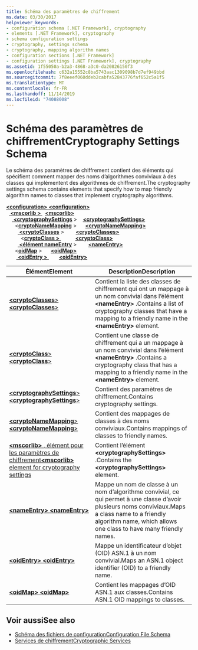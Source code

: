 ```yaml
---
title: Schéma des paramètres de chiffrement
ms.date: 03/30/2017
helpviewer_keywords:
- configuration schema [.NET Framework], cryptography
- elements [.NET Framework], cryptography
- schema configuration settings
- cryptography, settings schema
- cryptography, mapping algorithm names
- configuration sections [.NET Framework]
- configuration settings [.NET Framework], cryptography
ms.assetid: 1f55050a-b2a3-4868-a3c0-da20826150f3
ms.openlocfilehash: c632a15552c8ba5743aac1309098b7d7ef949bbd
ms.sourcegitcommit: 7f8eeef060ddeb2cabfa52843776faf652c5a1f5
ms.translationtype: MT
ms.contentlocale: fr-FR
ms.lasthandoff: 11/14/2019
ms.locfileid: "74088008"
---
```

# <a name="cryptography-settings-schema"></a><span data-ttu-id="5d759-102">Schéma des paramètres de chiffrement</span><span class="sxs-lookup"><span data-stu-id="5d759-102">Cryptography Settings Schema</span></span>
<span data-ttu-id="5d759-103">Le schéma des paramètres de chiffrement contient des éléments qui spécifient comment mapper des noms d’algorithmes conviviaux à des classes qui implémentent des algorithmes de chiffrement.</span><span class="sxs-lookup"><span data-stu-id="5d759-103">The cryptography settings schema contains elements that specify how to map friendly algorithm names to classes that implement cryptography algorithms.</span></span>  
  
<span data-ttu-id="5d759-104">[ **\<configuration>** ](../configuration-element.md)</span><span class="sxs-lookup"><span data-stu-id="5d759-104">[**\<configuration>**](../configuration-element.md)</span></span>\
<span data-ttu-id="5d759-105">&nbsp;&nbsp;[ **\<mscorlib >** ](mscorlib-element-for-cryptography-settings.md)</span><span class="sxs-lookup"><span data-stu-id="5d759-105">&nbsp;&nbsp;[**\<mscorlib>**](mscorlib-element-for-cryptography-settings.md)</span></span>\
<span data-ttu-id="5d759-106">&nbsp;&nbsp;&nbsp;&nbsp;[ **\<cryptographySettings**](cryptographysettings-element.md) ></span><span class="sxs-lookup"><span data-stu-id="5d759-106">&nbsp;&nbsp;&nbsp;&nbsp;[**\<cryptographySettings>**](cryptographysettings-element.md)</span></span>\
<span data-ttu-id="5d759-107">&nbsp;&nbsp;&nbsp;&nbsp;&nbsp;&nbsp;\<[**cryptoNameMapping**](cryptonamemapping-element.md) ></span><span class="sxs-lookup"><span data-stu-id="5d759-107">&nbsp;&nbsp;&nbsp;&nbsp;&nbsp;&nbsp;[**\<cryptoNameMapping>**](cryptonamemapping-element.md)</span></span>\
<span data-ttu-id="5d759-108">&nbsp;&nbsp;&nbsp;&nbsp;&nbsp;&nbsp;&nbsp;&nbsp;[ **\<cryptoClasses**](cryptoclasses-element.md) ></span><span class="sxs-lookup"><span data-stu-id="5d759-108">&nbsp;&nbsp;&nbsp;&nbsp;&nbsp;&nbsp;&nbsp;&nbsp;[**\<cryptoClasses>**](cryptoclasses-element.md)</span></span>\
<span data-ttu-id="5d759-109">&nbsp;&nbsp;&nbsp;&nbsp;&nbsp;&nbsp;&nbsp;&nbsp;&nbsp;&nbsp;\<[**cryptoClass >** ](cryptoclass-element.md)</span><span class="sxs-lookup"><span data-stu-id="5d759-109">&nbsp;&nbsp;&nbsp;&nbsp;&nbsp;&nbsp;&nbsp;&nbsp;&nbsp;&nbsp;[**\<cryptoClass>**](cryptoclass-element.md)</span></span>\
<span data-ttu-id="5d759-110">&nbsp;&nbsp;&nbsp;&nbsp;&nbsp;&nbsp;&nbsp;&nbsp;[ **\<élément nameEntry**](nameentry-element.md) ></span><span class="sxs-lookup"><span data-stu-id="5d759-110">&nbsp;&nbsp;&nbsp;&nbsp;&nbsp;&nbsp;&nbsp;&nbsp;[**\<nameEntry>**](nameentry-element.md)</span></span>\
<span data-ttu-id="5d759-111">&nbsp;&nbsp;&nbsp;&nbsp;&nbsp;&nbsp;\<[**oidMap**](oidmap-element.md) ></span><span class="sxs-lookup"><span data-stu-id="5d759-111">&nbsp;&nbsp;&nbsp;&nbsp;&nbsp;&nbsp;[**\<oidMap>**](oidmap-element.md)</span></span>\
<span data-ttu-id="5d759-112">&nbsp;&nbsp;&nbsp;&nbsp;&nbsp;&nbsp;&nbsp;[ **\<oidEntry >** ](oidentry-element.md)</span><span class="sxs-lookup"><span data-stu-id="5d759-112">&nbsp;&nbsp;&nbsp;&nbsp;&nbsp;&nbsp;&nbsp;[**\<oidEntry>**](oidentry-element.md)</span></span>

|<span data-ttu-id="5d759-113">Élément</span><span class="sxs-lookup"><span data-stu-id="5d759-113">Element</span></span>|<span data-ttu-id="5d759-114">Description</span><span class="sxs-lookup"><span data-stu-id="5d759-114">Description</span></span>|  
|-------------|-----------------|  
|[<span data-ttu-id="5d759-115"> **\<cryptoClasses**></span><span class="sxs-lookup"><span data-stu-id="5d759-115">**\<cryptoClasses**></span></span>](cryptoclasses-element.md)|<span data-ttu-id="5d759-116">Contient la liste des classes de chiffrement qui ont un mappage à un nom convivial dans l’élément **\<nameEntry>** .</span><span class="sxs-lookup"><span data-stu-id="5d759-116">Contains a list of cryptography classes that have a mapping to a friendly name in the **\<nameEntry>** element.</span></span>|  
|[<span data-ttu-id="5d759-117"> **\<cryptoClass**></span><span class="sxs-lookup"><span data-stu-id="5d759-117">**\<cryptoClass**></span></span>](cryptoclass-element.md)|<span data-ttu-id="5d759-118">Contient une classe de chiffrement qui a un mappage à un nom convivial dans l’élément **\<nameEntry>** .</span><span class="sxs-lookup"><span data-stu-id="5d759-118">Contains a cryptography class that has a mapping to a friendly name in the **\<nameEntry>** element.</span></span>|  
|[<span data-ttu-id="5d759-119"> **\<cryptographySettings**></span><span class="sxs-lookup"><span data-stu-id="5d759-119">**\<cryptographySettings**></span></span>](cryptographysettings-element.md)|<span data-ttu-id="5d759-120">Contient des paramètres de chiffrement.</span><span class="sxs-lookup"><span data-stu-id="5d759-120">Contains cryptography settings.</span></span>|  
|[<span data-ttu-id="5d759-121"> **\<cryptoNameMapping**></span><span class="sxs-lookup"><span data-stu-id="5d759-121">**\<cryptoNameMapping**></span></span>](cryptonamemapping-element.md)|<span data-ttu-id="5d759-122">Contient des mappages de classes à des noms conviviaux.</span><span class="sxs-lookup"><span data-stu-id="5d759-122">Contains mappings of classes to friendly names.</span></span>|  
|[<span data-ttu-id="5d759-123"> **\<mscorlib>** , élément pour les paramètres de chiffrement</span><span class="sxs-lookup"><span data-stu-id="5d759-123">**\<mscorlib>** element for cryptography settings</span></span>](mscorlib-element-for-cryptography-settings.md)|<span data-ttu-id="5d759-124">Contient l’élément **\<cryptographySettings>** .</span><span class="sxs-lookup"><span data-stu-id="5d759-124">Contains the **\<cryptographySettings>** element.</span></span>|  
|[<span data-ttu-id="5d759-125"> **\<nameEntry>** </span><span class="sxs-lookup"><span data-stu-id="5d759-125">**\<nameEntry>**</span></span>](nameentry-element.md)|<span data-ttu-id="5d759-126">Mappe un nom de classe à un nom d’algorithme convivial, ce qui permet à une classe d’avoir plusieurs noms conviviaux.</span><span class="sxs-lookup"><span data-stu-id="5d759-126">Maps a class name to a friendly algorithm name, which allows one class to have many friendly names.</span></span>|  
|[<span data-ttu-id="5d759-127"> **\<oidEntry>** </span><span class="sxs-lookup"><span data-stu-id="5d759-127">**\<oidEntry>**</span></span>](oidentry-element.md)|<span data-ttu-id="5d759-128">Mappe un identificateur d’objet (OID) ASN.1 à un nom convivial.</span><span class="sxs-lookup"><span data-stu-id="5d759-128">Maps an ASN.1 object identifier (OID) to a friendly name.</span></span>|  
|[<span data-ttu-id="5d759-129"> **\<oidMap>** </span><span class="sxs-lookup"><span data-stu-id="5d759-129">**\<oidMap>**</span></span>](oidmap-element.md)|<span data-ttu-id="5d759-130">Contient les mappages d’OID ASN.1 aux classes.</span><span class="sxs-lookup"><span data-stu-id="5d759-130">Contains ASN.1 OID mappings to classes.</span></span>|  
  
## <a name="see-also"></a><span data-ttu-id="5d759-131">Voir aussi</span><span class="sxs-lookup"><span data-stu-id="5d759-131">See also</span></span>

- [<span data-ttu-id="5d759-132">Schéma des fichiers de configuration</span><span class="sxs-lookup"><span data-stu-id="5d759-132">Configuration File Schema</span></span>](../index.md)
- [<span data-ttu-id="5d759-133">Services de chiffrement</span><span class="sxs-lookup"><span data-stu-id="5d759-133">Cryptographic Services</span></span>](../../../../standard/security/cryptographic-services.md)
